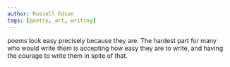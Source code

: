 ```yaml
---
author: Russell Edson
tags: [poetry, art, writing]
---
```

poems look easy precisely because they are. The hardest part for many who would write them is accepting how easy they are to write, and having the courage to write them in spite of that.